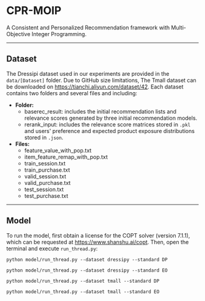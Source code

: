 # CPR-MOIP 
A Consistent and Personalized Recommendation framework with Multi-Objective Integer Programming.
___
## Dataset
The Dressipi dataset used in our experiments are provided in the `data/[Dataset]` folder. Due to GitHub size limitations, The Tmall dataset can be downloaded on https://tianchi.aliyun.com/dataset/42.
Each dataset contains two folders and several files and including:
- **Folder:**
  - baserec_result: includes the initial recommendation lists and relevance scores generated by three initial recommendation models.
  - rerank_input: includes the relevance score matrices stored in `.pkl` and users' preference and expected product exposure distributions stored in `.json`.
- **Files:**
  - feature_value_with_pop.txt
  - item_feature_remap_with_pop.txt
  - train_session.txt
  - train_purchase.txt
  - valid_session.txt
  - valid_purchase.txt
  - test_session.txt
  - test_purchase.txt
___
## Model
To run the model, first obtain a license for the COPT solver (version 7.1.1), which can be requested at https://www.shanshu.ai/copt. Then, open the terminal and execute `run_thread.py`:
```
python model/run_thread.py --dataset dressipy --standard DP
```
```
python model/run_thread.py --dataset dressipy --standard EO
```
```
python model/run_thread.py --dataset tmall --standard DP
```
```
python model/run_thread.py --dataset tmall --standard EO
```